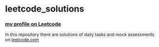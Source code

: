 # leetcode_solutions
### [my profile on Leetcode](https://leetcode.com/vskesha/)

In this repository there are solutions of daily tasks and mock assessments on [leetcode.com](https://leetcode.com/)

